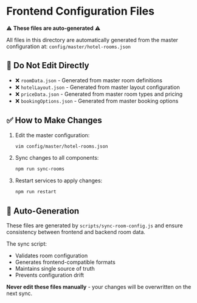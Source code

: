 # Frontend Configuration Files

⚠️ **These files are auto-generated** ⚠️

All files in this directory are automatically generated from the master configuration at:
`config/master/hotel-rooms.json`

## 🚫 Do Not Edit Directly

- ❌ `roomData.json` - Generated from master room definitions
- ❌ `hotelLayout.json` - Generated from master layout configuration  
- ❌ `priceData.json` - Generated from master room types and pricing
- ❌ `bookingOptions.json` - Generated from master booking options

## ✅ How to Make Changes

1. Edit the master configuration:
   ```bash
   vim config/master/hotel-rooms.json
   ```

2. Sync changes to all components:
   ```bash
   npm run sync-rooms
   ```

3. Restart services to apply changes:
   ```bash
   npm run restart
   ```

## 🔄 Auto-Generation

These files are generated by `scripts/sync-room-config.js` and ensure consistency between frontend and backend room data.

The sync script:
- Validates room configuration
- Generates frontend-compatible formats
- Maintains single source of truth
- Prevents configuration drift

**Never edit these files manually** - your changes will be overwritten on the next sync.